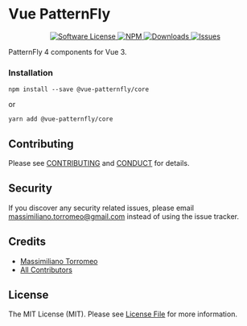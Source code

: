 # Vue PatternFly

<p align="center">
  <!-- <a href="https://circleci.com/gh/mtorromeo/vue-patternfly4">
    <img src="https://circleci.com/gh/mtorromeo/vue-patternfly4.svg?style=svg" alt="Build Status" />
  </a>
  <a href="https://coveralls.io/github/mtorromeo/vue-patternfly4?branch=master">
    <img src="https://coveralls.io/repos/github/mtorromeo/vue-patternfly4/badge.svg?branch=master&style=flat-square" alt="Coverage Status" />
  </a> -->
  <a href="LICENSE">
    <img src="https://img.shields.io/badge/license-MIT-brightgreen.svg?style=flat-square" alt="Software License" />
  </a>

  <a href="https://npmjs.org/package/@vue-patternfly/core">
    <img src="https://img.shields.io/npm/v/@vue-patternfly/core.svg?style=flat-square" alt="NPM" />
  </a>

  <a href="https://npmjs.org/package/@vue-patternfly/core">
    <img src="https://img.shields.io/npm/dw/@vue-patternfly/core.svg?style=flat-square" alt="Downloads" />
  </a>

  <a href="https://github.com/mtorromeo/vue-patternfly4/issues">
    <img src="https://img.shields.io/github/issues/mtorromeo/vue-patternfly4.svg?style=flat-square" alt="Issues" />
  </a>
</p>

PatternFly 4 components for Vue 3.

<!-- More informations on the project [homepage][link-homepage]. -->

### Installation
```
npm install --save @vue-patternfly/core
```

or

```
yarn add @vue-patternfly/core
```

## Contributing

Please see [CONTRIBUTING](CONTRIBUTING.md) and [CONDUCT](CONDUCT.md) for details.

## Security

If you discover any security related issues, please email massimiliano.torromeo@gmail.com instead of using the issue tracker.

## Credits

- [Massimiliano Torromeo][link-author]
- [All Contributors][link-contributors]

## License

The MIT License (MIT). Please see [License File](LICENSE) for more information.

<!-- [link-homepage]: https://mtorromeo.github.io/vue-patternfly4 -->
[link-author]: https://github.com/mtorromeo
[link-contributors]: ../../contributors
